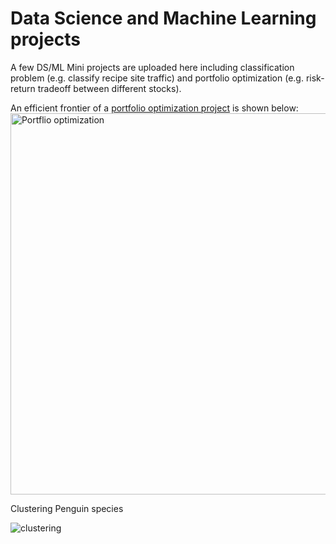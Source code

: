 # Data Science and Machine Learning projects
A few DS/ML Mini projects are uploaded here including classification problem (e.g. classify recipe site traffic) and portfolio optimization (e.g. risk-return tradeoff between different stocks). 

An efficient frontier of a [portfolio optimization project](https://github.com/tanmoyie/Data-Science/blob/master/Analyze%20Stock%20Portfolio%20for%20Risks%20and%20Returns.ipynb) is shown below:
<img width="610" alt="Portflio optimization" src="https://github.com/user-attachments/assets/60f4f2c2-ca4f-4699-bee4-4f5b6e9d810e">


Clustering Penguin species

![clustering](https://github.com/user-attachments/assets/111b85bc-9cfb-4a31-9f1f-e8e6b16bc619)
